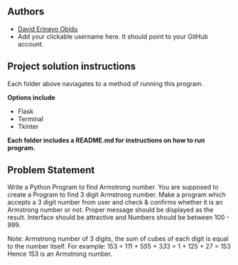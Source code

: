 ## Authors

- [David Erinayo Obidu](https://github.com/Zeusmist/)
- Add your clickable username here. It should point to your GitHub account.

## Project solution instructions

Each folder above naviagates to a method of running this program.

**Options include**

- Flask
- Terminal
- Tkinter

**Each folder includes a README.md for instructions on how to run program.**

## Problem Statement

Write a Python Program to find Armstrong number.
You are supposed to create a Program to find 3 digit Armstrong number.
Make a program which accepts a 3 digit number from user and check &amp; confirms whether it is
an Armstrong number or not. Proper message should be displayed as the result.
Interface should be attractive and Numbers should be between 100 - 999.

Note:
Armstrong number of 3 digits, the sum of cubes of each digit is equal to the number itself.
For example:
153 = 1*1*1 + 5*5*5 + 3*3*3
= 1 + 125 + 27
= 153
Hence 153 is an Armstrong number.
